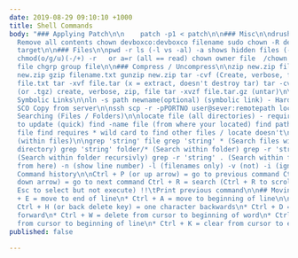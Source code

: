 ```yaml
---
date: 2019-08-29 09:10:10 +1000
title: Shell Commands
body: "### Applying Patch\n\n    patch -p1 < patch\n\n### Misc\n\ndrush uprm -rf -
  Remove all contents chown devboxco:devboxco filename sudo chown -R devboxco:nobody
  target\n\n### Files\n\npwd -r ls (-l vs -al) -a shows hidden files (-k?) autocomplete?
  chmod(o/g/u)(-/+) -r   or a=r (all == read) chown owner file  /chown owner:group
  file chgrp group file\n\n### Compress / Uncompress\n\nzip new.zip filename.txt unzip
  new.zip gzip filename.txt gunzip new.zip tar -cvf (Create, verbose, file) file.tar
  file.txt tar -xvf file.tar (x = extract, doesn't destroy tar) tar -cvzf file.tar.gz
  (or .tgz) create, verbose, zip, file tar -xvzf file.tar.gz (untar)\n\n### Creating
  Symbolic Links\n\nln -s path newname(optional) (symbolic link) - Hard links?\n\n###
  SCO Copy from server\n\nssh scp -r -pPORTNO user@sever:remotepath localpath\n\n###
  Searching (Files / Folders)\n\nlocate file (all directories) - requires sudo updatedb
  to update (quick) find -name file (from where your located) find path(i.e. /) -name
  file find requires * wild card to find other files / locate doesn't\n\n### Searching
  (within files)\n\ngrep 'string' file grep 'string' * (Search files within current
  directory) grep 'string' folder/* (Search within folder) grep -r 'string' folder/*
  (Search within folder recursivly) grep -r 'string' . (Search within folder recursivly
  from here) -n (show line number) -l (filenames only) -v (not) -i (ignore case)\n\n##
  Command history\n\nCtrl + P (or up arrow) = go to previous command Ctrl + N (or
  down arrow) = go to next command Ctrl + R = search (Ctrl + R to scroll through,
  Esc to select but not execute) !!\tPrint previous command\n\n## Moving\n\n* Ctrl
  + E = move to end of line\n* Ctrl + A = move to beginning of line\n\n## Deleting\n\n*
  Ctrl + H (or back delete key) = one character backwards\n* Ctrl + D = one character
  forward\n* Ctrl + W = delete from cursor to beginning of word\n* Ctrl + U = clear
  from cursor to beginning of line\n* Ctrl + K = clear from cursor to end of line"
published: false

---
```

